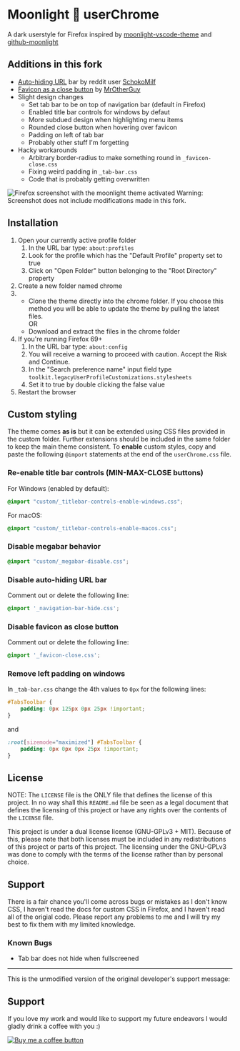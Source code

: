 # Moonlight 🌌 userChrome

A dark userstyle for Firefox inspired by [moonlight-vscode-theme](https://github.com/atomiks/moonlight-vscode-theme) and [github-moonlight](https://github.com/Brettm12345/github-moonlight)

## Additions in this fork
- [Auto-hiding URL](https://old.reddit.com/r/FirefoxCSS/comments/gc7w2j/collapsing_url_bar_improved_pywal_theme) bar by reddit user [SchokoMilf](https://reddit.com/user/SchokoMilf)
- [Favicon as a close button](https://github.com/MrOtherGuy/firefox-csshacks/blob/master/chrome/combined_favicon_and_tab_close_button.css) by [MrOtherGuy](https://github.com/MrOtherGuy)
- Slight design changes
    - Set tab bar to be on top of navigation bar (default in Firefox)
    - Enabled title bar controls for windows by defaut
    - More subdued design when highlighting menu items
    - Rounded close button when hovering over favicon
    - Padding on left of tab bar
    - Probably other stuff I'm forgetting
- Hacky workarounds
    - Arbitrary border-radius to make something round in `_favicon-close.css`
    - Fixing weird padding in `_tab-bar.css`
    - Code that is probably getting overwritten

![Firefox screenshot with the moonlight theme activated](https://github.com/eduardhojbota/moonlight-userChrome/raw/master/preview.jpg)
Warning: Screenshot does not include modifications made in this fork.

## Installation

1. Open your currently active profile folder
    1. In the URL bar type: `about:profiles`
    2. Look for the profile which has the "Default Profile" property set to true
    3. Click on "Open Folder" button belonging to the "Root Directory" property
2. Create a new folder named chrome
3.  - Clone the theme directly into the chrome folder. If you choose this method you will be able to update the theme by pulling the latest files.  
      OR
    - Download and extract the files in the chrome folder
4. If you're running Firefox 69+
    1. In the URL bar type: `about:config`
    2. You will receive a warning to proceed with caution. Accept the Risk and Continue.
    3. In the "Search preference name" input field type `toolkit.legacyUserProfileCustomizations.stylesheets`
    4. Set it to true by double clicking the false value
5. Restart the browser

## Custom styling

The theme comes **as is** but it can be extended using CSS files provided in the custom folder. Further extensions should be included in the same folder to keep the main theme consistent.
To **enable** custom styles, copy and paste the following `@import` statements at the end of the `userChrome.css` file.

### Re-enable title bar controls (MIN-MAX-CLOSE buttons)

For Windows (enabled by default):

```css
@import "custom/_titlebar-controls-enable-windows.css";
```

For macOS:

```css
@import "custom/_titlebar-controls-enable-macos.css";
```

### Disable megabar behavior

```css
@import "custom/_megabar-disable.css";
```

### Disable auto-hiding URL bar
Comment out or delete the following line:
```css
@import '_navigation-bar-hide.css';
```
### Disable favicon as close button
Comment out or delete the following line:
```css
@import '_favicon-close.css';
```

### Remove left padding on windows
In `_tab-bar.css` change the 4th values to `0px` for the following lines:

```css
#TabsToolbar {
    padding: 0px 125px 0px 25px !important;
}
```
and
```css
:root[sizemode="maximized"] #TabsToolbar {
    padding: 0px 0px 0px 25px !important;
}
```
## License
NOTE: The `LICENSE` file is the ONLY file that defines the license of this project.
In no way shall this `README.md` file be seen as a legal document that defines
the licensing of this project or have any rights over the contents of the `LICENSE` file.

This project is under a dual license license (GNU-GPLv3 + MIT). Because of this,
please note that both licenses must be included in any redistributions of this project
or parts of this project. The licensing under the GNU-GPLv3 was done to comply with the
terms of the license rather than by personal choice. 


## Support
There is a fair chance you'll come across bugs or mistakes as I don't know CSS, I haven't read the docs for custom CSS in Firefox, and I haven't read all of the origial code. Please report any problems to me and I will try my best to fix them with my limited knowledge.

### Known Bugs
- Tab bar does not hide when fullscreened

---
This is the unmodified version of the original developer's support message:
## Support

If you love my work and would like to support my future endeavors I would gladly drink a coffee with you :)

[![Buy me a coffee button](https://github.com/eduardhojbota/moonlight-userChrome/raw/master/buymeacoffee.png)](https://www.buymeacoffee.com/eduardh)
